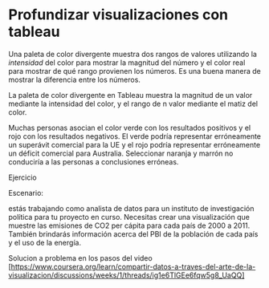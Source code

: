 # Profundizar visualizaciones con tableau

Una paleta de color divergente muestra dos rangos de valores utilizando la *intensidad* del color para mostrar la magnitud
del número y el color real para mostrar de qué rango provienen los números. Es una buena manera de mostrar la diferencia
entre los números.

La paleta de color divergente en Tableau muestra la magnitud de un valor mediante la intensidad del color, y el rango de
n valor mediante el matiz del color.

Muchas personas asocian el color verde con los resultados positivos y el rojo con los resultados negativos. El verde podría
representar erróneamente un superávit comercial para la UE y el rojo podría representar erróneamente un déficit comercial
para Australia. Seleccionar naranja y marrón no conduciría a las personas a conclusiones erróneas.

Ejercicio

Escenario:

estás trabajando como analista de datos para un instituto de investigación política para tu proyecto en curso. Necesitas
crear una visualización que muestre las emisiones de CO2 per cápita para cada país de 2000 a 2011. También brindarás
información acerca del PBI de la población de cada país y el uso de la energía.

Solucion a problema en los pasos del video
[https://www.coursera.org/learn/compartir-datos-a-traves-del-arte-de-la-visualizacion/discussions/weeks/1/threads/ig1e6TlGEe6fqw5g8_UaQQ]
